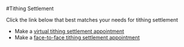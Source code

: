 #Tithing Settlement

Click the link below that best matches your needs for tithing settlement
* Make a [virtual tithing settlement appointment](https://bishopsharp-tithing-settlement-2021-virtual.youcanbook.me)
* Make a [face-to-face tithing settlement appointment](https://bishopsharp-tithing-settlement-2021.youcanbook.me)
